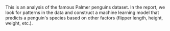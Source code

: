This is an analysis of the famous Palmer penguins dataset. In the report, we look for patterns in the data and construct a machine learning model that predicts a penguin's species based on other factors (flipper length, height, weight, etc.).
